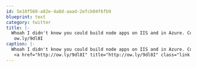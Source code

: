 ```yaml
---
id: 5e18f560-a82e-4a8d-aaad-2efcb04f6fb9
blueprint: text
category: twitter
title: |-
  Whoah I didn't know you could build node apps on IIS and in Azure. Cool bananas.
   ow.ly/9dl8I
caption: |-
  Whoah I didn't know you could build node apps on IIS and in Azure. Cool bananas.
   <a href="http://ow.ly/9dl8I" title="http://ow.ly/9dl8I" class="link link_untco">ow.ly/9dl8I</a>
---
```


